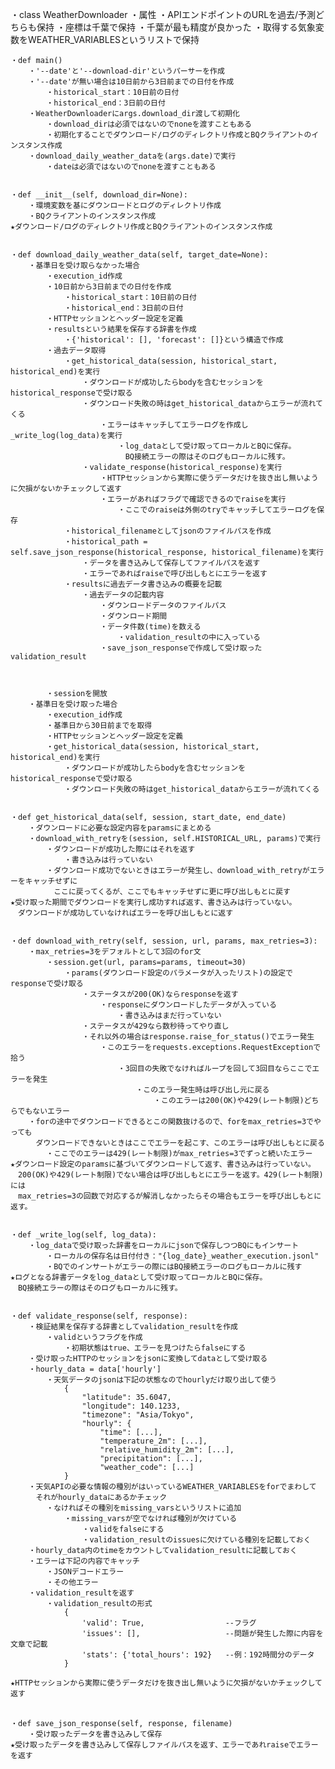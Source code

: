 ・class WeatherDownloader
    ・属性
        ・APIエンドポイントのURLを過去/予測どちらも保持
        ・座標は千葉で保持
            ・千葉が最も精度が良かった
        ・取得する気象変数をWEATHER_VARIABLESというリストで保持


    ・def main()
        ・'--date'と'--download-dir'というパーサーを作成
        ・'--date'が無い場合は10日前から3日前までの日付を作成
            ・historical_start：10日前の日付
            ・historical_end：3日前の日付
        ・WeatherDownloaderにargs.download_dir渡して初期化
            ・download_dirは必須ではないのでnoneを渡すこともある
            ・初期化することでダウンロード/ログのディレクトリ作成とBQクライアントのインスタンス作成
        ・download_daily_weather_dataを(args.date)で実行
            ・dateは必須ではないのでnoneを渡すこともある


    ・def __init__(self, download_dir=None):
        ・環境変数を基にダウンロードとログのディレクトリ作成
        ・BQクライアントのインスタンス作成
    ★ダウンロード/ログのディレクトリ作成とBQクライアントのインスタンス作成


    ・def download_daily_weather_data(self, target_date=None):
        ・基準日を受け取らなかった場合
            ・execution_id作成
            ・10日前から3日前までの日付を作成
                ・historical_start：10日前の日付
                ・historical_end：3日前の日付
            ・HTTPセッションとヘッダー設定を定義
            ・resultsという結果を保存する辞書を作成
                ・{'historical': [], 'forecast': []}という構造で作成
            ・過去データ取得
                ・get_historical_data(session, historical_start, historical_end)を実行
                    ・ダウンロードが成功したらbodyを含むセッションをhistorical_responseで受け取る
                    ・ダウンロード失敗の時はget_historical_dataからエラーが流れてくる
                        ・エラーはキャッチしてエラーログを作成し_write_log(log_data)を実行
                            ・log_dataとして受け取ってローカルとBQに保存。
                            　BQ接続エラーの際はそのログもローカルに残す。
                    ・validate_response(historical_response)を実行
                        ・HTTPセッションから実際に使うデータだけを抜き出し無いように欠損がないかチェックして返す
                        ・エラーがあればフラグで確認できるのでraiseを実行
                            ・ここでのraiseは外側のtryでキャッチしてエラーログを保存
                ・historical_filenameとしてjsonのファイルパスを作成
                ・historical_path = self.save_json_response(historical_response, historical_filename)を実行
                    ・データを書き込みして保存してファイルパスを返す
                    ・エラーであればraiseで呼び出しもとにエラーを返す
                ・resultsに過去データ書き込みの概要を記載
                    ・過去データの記載内容
                        ・ダウンロードデータのファイルパス
                        ・ダウンロード期間
                        ・データ件数(time)を数える
                            ・validation_resultの中に入っている
                        ・save_json_responseで作成して受け取ったvalidation_result
            
            
            
            ・sessionを開放
        ・基準日を受け取った場合
            ・execution_id作成
            ・基準日から30日前までを取得
            ・HTTPセッションとヘッダー設定を定義
            ・get_historical_data(session, historical_start, historical_end)を実行
                ・ダウンロードが成功したらbodyを含むセッションをhistorical_responseで受け取る
                ・ダウンロード失敗の時はget_historical_dataからエラーが流れてくる


    ・def get_historical_data(self, session, start_date, end_date)
        ・ダウンロードに必要な設定内容をparamsにまとめる
        ・download_with_retryを(session, self.HISTORICAL_URL, params)で実行
            ・ダウンロードが成功した際にはそれを返す
                ・書き込みは行っていない
            ・ダウンロード成功でないときはエラーが発生し、download_with_retryがエラーをキャッチせずに
            　ここに戻ってくるが、ここでもキャッチせずに更に呼び出しもとに戻す
    ★受け取った期間でダウンロードを実行し成功すれば返す、書き込みは行っていない。
    　ダウンロードが成功していなければエラーを呼び出しもとに返す


    ・def download_with_retry(self, session, url, params, max_retries=3):
        ・max_retries=3をデフォルトとして3回のfor文
            ・session.get(url, params=params, timeout=30)
                ・params(ダウンロード設定のパラメータが入ったリスト)の設定でresponseで受け取る
                    ・ステータスが200(OK)ならresponseを返す
                        ・responseにダウンロードしたデータが入っている
                            ・書き込みはまだ行っていない
                    ・ステータスが429なら数秒待ってやり直し
                    ・それ以外の場合はresponse.raise_for_status()でエラー発生
                        ・このエラーをrequests.exceptions.RequestExceptionで拾う
                            ・3回目の失敗でなければループを回して3回目ならここでエラーを発生
                                ・このエラー発生時は呼び出し元に戻る
                                    ・このエラーは200(OK)や429(レート制限)どちらでもないエラー
        ・forの途中でダウンロードできるとこの関数抜けるので、forをmax_retries=3でやっても
        　ダウンロードできないときはここでエラーを起こす、このエラーは呼び出しもとに戻る
            ・ここでのエラーは429(レート制限)がmax_retries=3でずっと続いたエラー
    ★ダウンロード設定のparamsに基づいてダウンロードして返す、書き込みは行っていない。
    　200(OK)や429(レート制限)でない場合は呼び出しもとにエラーを返す。429(レート制限)には
    　max_retries=3の回数で対応するが解消しなかったらその場合もエラーを呼び出しもとに返す。
                        

    ・def _write_log(self, log_data):
        ・log_dataで受け取った辞書をローカルにjsonで保存しつつBQにもインサート
            ・ローカルの保存名は日付付き："{log_date}_weather_execution.jsonl"
            ・BQでのインサートがエラーの際にはBQ接続エラーのログもローカルに残す
    ★ログとなる辞書データをlog_dataとして受け取ってローカルとBQに保存。
    　BQ接続エラーの際はそのログもローカルに残す。


    ・def validate_response(self, response):
        ・検証結果を保存する辞書としてvalidation_resultを作成
            ・validというフラグを作成
                ・初期状態はtrue、エラーを見つけたらfalseにする
        ・受け取ったHTTPのセッションをjsonに変換してdataとして受け取る
        ・hourly_data = data['hourly']
            ・天気データのjsonは下記の状態なのでhourlyだけ取り出して使う
                {
                    "latitude": 35.6047,
                    "longitude": 140.1233,
                    "timezone": "Asia/Tokyo",
                    "hourly": {
                        "time": [...],
                        "temperature_2m": [...],
                        "relative_humidity_2m": [...],
                        "precipitation": [...],
                        "weather_code": [...]
                }
        ・天気APIの必要な情報の種別がはいっているWEATHER_VARIABLESをforでまわして
        　それがhourly_dataにあるかチェック
            ・なければその種別をmissing_varsというリストに追加
                ・missing_varsが空でなければ種別が欠けている
                    ・validをfalseにする
                    ・validation_resultのissuesに欠けている種別を記載しておく
        ・hourly_data内のtimeをカウントしてvalidation_resultに記載しておく
        ・エラーは下記の内容でキャッチ
            ・JSONデコードエラー
            ・その他エラー
        ・validation_resultを返す
            ・validation_resultの形式
                {
                    'valid': True,                  --フラグ
                    'issues': [],                   --問題が発生した際に内容を文章で記載
                    'stats': {'total_hours': 192}   --例：192時間分のデータ
                }

    ★HTTPセッションから実際に使うデータだけを抜き出し無いように欠損がないかチェックして返す
    　

    ・def save_json_response(self, response, filename)
        ・受け取ったデータを書き込みして保存
    ★受け取ったデータを書き込みして保存しファイルパスを返す、エラーであれraiseでエラーを返す